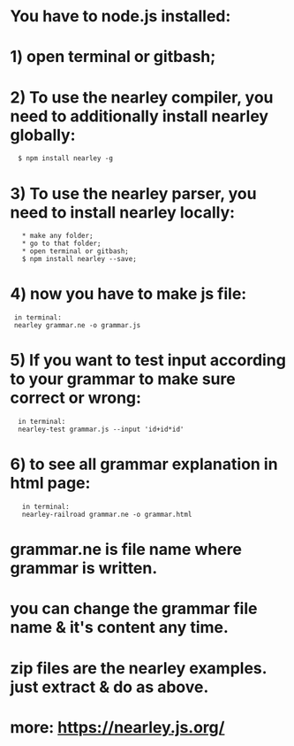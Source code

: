# You have to node.js installed:
# 1) open terminal or gitbash;
# 2) To use the nearley compiler, you need to additionally install nearley globally:
      $ npm install nearley -g
# 3) To use the nearley parser, you need to install nearley locally: 
       * make any folder;
       * go to that folder;
       * open terminal or gitbash;
       $ npm install nearley --save;
# 4) now you have to make js file:
     in terminal:
     nearley grammar.ne -o grammar.js
# 5) If you want to test input according to your grammar to make sure correct or wrong:
      in terminal:
      nearley-test grammar.js --input 'id+id*id'
 # 6) to see all grammar explanation in html page:
       in terminal:
       nearley-railroad grammar.ne -o grammar.html
# grammar.ne is file name where grammar is written.
# you can change the grammar file name & it's content any time.
# zip files are the nearley examples. just extract & do as above.
# more: https://nearley.js.org/
